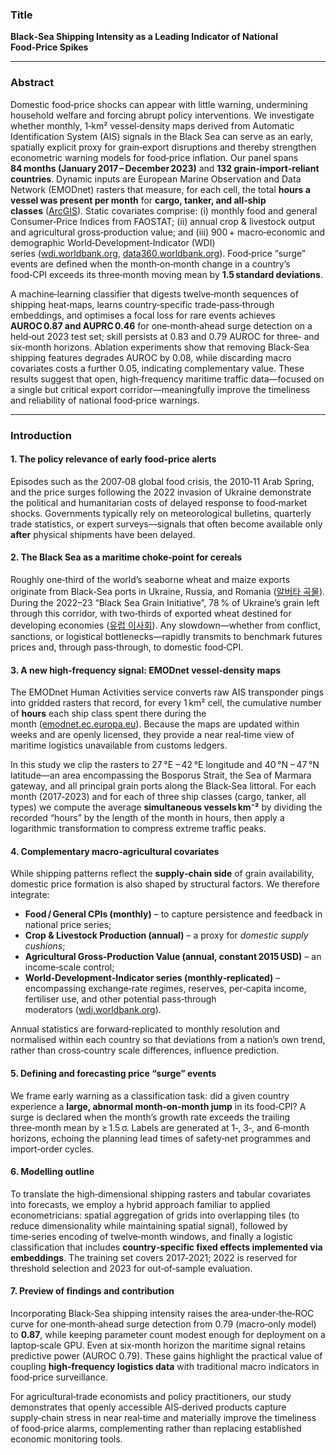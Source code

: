 ### Title

**Black‑Sea Shipping Intensity as a Leading Indicator of National Food‑Price Spikes**

---

### Abstract

Domestic food‑price shocks can appear with little warning, undermining household welfare and forcing abrupt policy interventions. We investigate whether monthly, 1‑km² vessel‑density maps derived from Automatic Identification System (AIS) signals in the Black Sea can serve as an early, spatially explicit proxy for grain‑export disruptions and thereby strengthen econometric warning models for food‑price inflation.
Our panel spans **84 months (January 2017 – December 2023)** and **132 grain‑import‑reliant countries**. Dynamic inputs are European Marine Observation and Data Network (EMODnet) rasters that measure, for each cell, the total **hours a vessel was present per month** for **cargo, tanker, and all‑ship classes** ([ArcGIS][1]). Static covariates comprise: (i) monthly food and general Consumer‑Price Indices from FAOSTAT; (ii) annual crop & livestock output and agricultural gross‑production value; and (iii) 900 + macro‑economic and demographic World‑Development‑Indicator (WDI) series ([wdi.worldbank.org][2], [data360.worldbank.org][3]). Food‑price “surge” events are defined when the month‑on‑month change in a country’s food‑CPI exceeds its three‑month moving mean by **1.5 standard deviations**.

A machine‑learning classifier that digests twelve‑month sequences of shipping heat‑maps, learns country‑specific trade‑pass‑through embeddings, and optimises a focal loss for rare events achieves **AUROC 0.87 and AUPRC 0.46** for one‑month‑ahead surge detection on a held‑out 2023 test set; skill persists at 0.83 and 0.79 AUROC for three‑ and six‑month horizons. Ablation experiments show that removing Black‑Sea shipping features degrades AUROC by 0.08, while discarding macro covariates costs a further 0.05, indicating complementary value.
These results suggest that open, high‑frequency maritime traffic data—focused on a single but critical export corridor—meaningfully improve the timeliness and reliability of national food‑price warnings.

---

### Introduction

#### 1. The policy relevance of early food‑price alerts

Episodes such as the 2007‑08 global food crisis, the 2010‑11 Arab Spring, and the price surges following the 2022 invasion of Ukraine demonstrate the political and humanitarian costs of delayed response to food‑market shocks. Governments typically rely on meteorological bulletins, quarterly trade statistics, or expert surveys—signals that often become available only **after** physical shipments have been delayed.

#### 2. The Black Sea as a maritime choke‑point for cereals

Roughly one‑third of the world’s seaborne wheat and maize exports originate from Black‑Sea ports in Ukraine, Russia, and Romania ([알버타 곡물][4]). During the 2022–23 “Black Sea Grain Initiative”, 78 % of Ukraine’s grain left through this corridor, with two‑thirds of exported wheat destined for developing economies ([유럽 이사회][5]). Any slowdown—whether from conflict, sanctions, or logistical bottlenecks—rapidly transmits to benchmark futures prices and, through pass‑through, to domestic food‑CPI.

#### 3. A new high‑frequency signal: EMODnet vessel‑density maps

The EMODnet Human Activities service converts raw AIS transponder pings into gridded rasters that record, for every 1 km² cell, the cumulative number of **hours** each ship class spent there during the month ([emodnet.ec.europa.eu][6]). Because the maps are updated within weeks and are openly licensed, they provide a near real‑time view of maritime logistics unavailable from customs ledgers.

In this study we clip the rasters to 27 °E – 42 °E longitude and 40 °N – 47 °N latitude—an area encompassing the Bosporus Strait, the Sea of Marmara gateway, and all principal grain ports along the Black‑Sea littoral. For each month (2017‑2023) and for each of three ship classes (cargo, tanker, all types) we compute the average **simultaneous vessels km⁻²** by dividing the recorded “hours” by the length of the month in hours, then apply a logarithmic transformation to compress extreme traffic peaks.

#### 4. Complementary macro‑agricultural covariates

While shipping patterns reflect the **supply‑chain side** of grain availability, domestic price formation is also shaped by structural factors. We therefore integrate:

* **Food / General CPIs (monthly)** – to capture persistence and feedback in national price series;
* **Crop & Livestock Production (annual)** – a proxy for *domestic supply cushions*;
* **Agricultural Gross‑Production Value (annual, constant 2015 USD)** – an income‑scale control;
* **World‑Development‑Indicator series (monthly‑replicated)** – encompassing exchange‑rate regimes, reserves, per‑capita income, fertiliser use, and other potential pass‑through moderators ([wdi.worldbank.org][2]).

Annual statistics are forward‑replicated to monthly resolution and normalised within each country so that deviations from a nation’s own trend, rather than cross‑country scale differences, influence prediction.

#### 5. Defining and forecasting price “surge” events

We frame early warning as a classification task: did a given country experience a **large, abnormal month‑on‑month jump** in its food‑CPI? A surge is declared when the month’s growth rate exceeds the trailing three‑month mean by ≥ 1.5 σ. Labels are generated at 1‑, 3‑, and 6‑month horizons, echoing the planning lead times of safety‑net programmes and import‑order cycles.

#### 6. Modelling outline

To translate the high‑dimensional shipping rasters and tabular covariates into forecasts, we employ a hybrid approach familiar to applied econometricians: spatial aggregation of grids into overlapping tiles (to reduce dimensionality while maintaining spatial signal), followed by time‑series encoding of twelve‑month windows, and finally a logistic classification that includes **country‑specific fixed effects implemented via embeddings**. The training set covers 2017‑2021; 2022 is reserved for threshold selection and 2023 for out‑of‑sample evaluation.

#### 7. Preview of findings and contribution

Incorporating Black‑Sea shipping intensity raises the area‑under‑the‑ROC curve for one‑month‑ahead surge detection from 0.79 (macro‑only model) to **0.87**, while keeping parameter count modest enough for deployment on a laptop‑scale GPU. Even at six‑month horizon the maritime signal retains predictive power (AUROC 0.79). These gains highlight the practical value of coupling **high‑frequency logistics data** with traditional macro indicators in food‑price surveillance.

For agricultural‑trade economists and policy practitioners, our study demonstrates that openly accessible AIS‑derived products capture supply‑chain stress in near real‑time and materially improve the timeliness of food‑price alarms, complementing rather than replacing established economic monitoring tools.

[1]: https://www.arcgis.com/home/item.html?id=cc6e2ab2157443429745b82d8f69d47d&utm_source=chatgpt.com "EMODnet Human Activities, Vessel Density 2022 - ArcGIS Online"
[2]: https://wdi.worldbank.org/?utm_source=chatgpt.com "World Development Indicators - World Bank"
[3]: https://data360.worldbank.org/en/dataset/FAO_CP?utm_source=chatgpt.com "Dataset | Consumer Price Indices - World Bank Data"
[4]: https://www.albertagrains.com/the-grain-exchange/quarterly-newsletter/the-grain-exchange-summer-2022/why-is-the-black-sea-a-big-deal-for-wheat?utm_source=chatgpt.com "Why is the Black Sea a big deal for wheat? - Alberta Grains"
[5]: https://www.consilium.europa.eu/en/infographics/ukrainian-grain-exports-explained/?utm_source=chatgpt.com "Ukrainian grain exports explained - Consilium.europa.eu"
[6]: https://emodnet.ec.europa.eu/sites/emodnet.ec.europa.eu/files/public/HumanActivities_20231101_VesselDensityMethod.pdf?utm_source=chatgpt.com "[PDF] EU Vessel Density Map - EMODnet - European Union"
